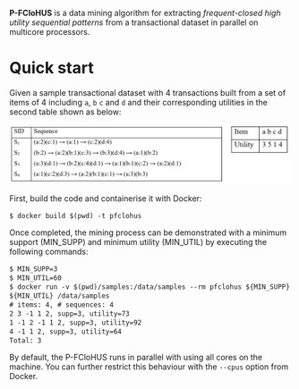 **P-FCloHUS** is a data mining algorithm for extracting <em>frequent-closed high utility sequential patterns</em> from a transactional dataset in parallel on multicore processors.

<h1>Quick start</h1>

Given a sample transactional dataset with 4 transactions built from a set of items of 4 including `a`, `b` `c` and `d` and their corresponding utilities in the second table shown as below: 

![](samples.png)

First, build the code and containerise it with Docker:

    $ docker build $(pwd) -t pfclohus

Once completed, the mining process can be demonstrated with a minimum support (MIN_SUPP) and minimum utility (MIN_UTIL) by executing the following commands:

    $ MIN_SUPP=3
    $ MIN_UTIL=60
    $ docker run -v $(pwd)/samples:/data/samples --rm pfclohus ${MIN_SUPP} ${MIN_UTIL} /data/samples
    # items: 4, # sequences: 4
    2 3 -1 1 2, supp=3, utility=73
    1 -1 2 -1 1 2, supp=3, utility=92
    4 -1 1 2, supp=3, utility=64
    Total: 3

By default, the P-FCloHUS runs in parallel with using all cores on the machine. You can further restrict this behaviour with the `--cpus` option from Docker.
